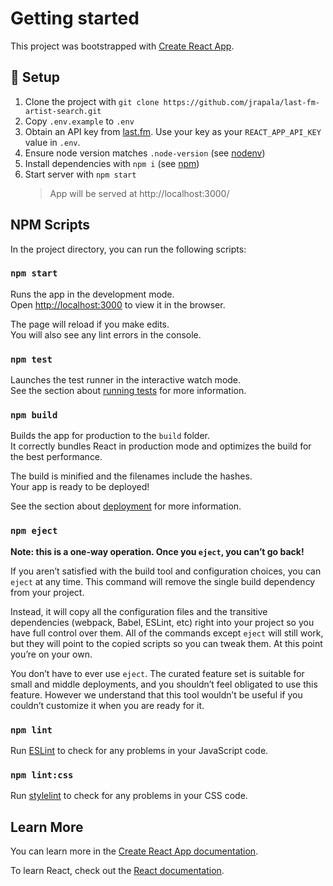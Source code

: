 # Getting started

This project was bootstrapped with [Create React App](https://github.com/facebook/create-react-app).

## 🚀 Setup

1. Clone the project with `git clone https://github.com/jrapala/last-fm-artist-search.git`
2. Copy `.env.example` to `.env`
3. Obtain an API key from [last.fm](https://www.last.fm/api/). Use your key as your `REACT_APP_API_KEY` value in `.env`.
4. Ensure node version matches `.node-version` (see [nodenv](https://github.com/nodenv/nodenv))
5. Install dependencies with `npm i` (see [npm](https://www.npmjs.com/))
6. Start server with `npm start`
    > App will be served at http://localhost:3000/

## NPM Scripts

In the project directory, you can run the following scripts:

### `npm start`

Runs the app in the development mode.<br />
Open [http://localhost:3000](http://localhost:3000) to view it in the browser.

The page will reload if you make edits.<br />
You will also see any lint errors in the console.

### `npm test`

Launches the test runner in the interactive watch mode.<br />
See the section about [running tests](https://facebook.github.io/create-react-app/docs/running-tests) for more information.

### `npm build`

Builds the app for production to the `build` folder.<br />
It correctly bundles React in production mode and optimizes the build for the best performance.

The build is minified and the filenames include the hashes.<br />
Your app is ready to be deployed!

See the section about [deployment](https://facebook.github.io/create-react-app/docs/deployment) for more information.

### `npm eject`

**Note: this is a one-way operation. Once you `eject`, you can’t go back!**

If you aren’t satisfied with the build tool and configuration choices, you can `eject` at any time. This command will remove the single build dependency from your project.

Instead, it will copy all the configuration files and the transitive dependencies (webpack, Babel, ESLint, etc) right into your project so you have full control over them. All of the commands except `eject` will still work, but they will point to the copied scripts so you can tweak them. At this point you’re on your own.

You don’t have to ever use `eject`. The curated feature set is suitable for small and middle deployments, and you shouldn’t feel obligated to use this feature. However we understand that this tool wouldn’t be useful if you couldn’t customize it when you are ready for it.

### `npm lint`

Run [ESLint](https://eslint.org/) to check for any problems in your JavaScript code.

### `npm lint:css`

Run [stylelint](https://stylelint.io/) to check for any problems in your CSS code.

## Learn More

You can learn more in the [Create React App documentation](https://facebook.github.io/create-react-app/docs/getting-started).

To learn React, check out the [React documentation](https://reactjs.org/).
